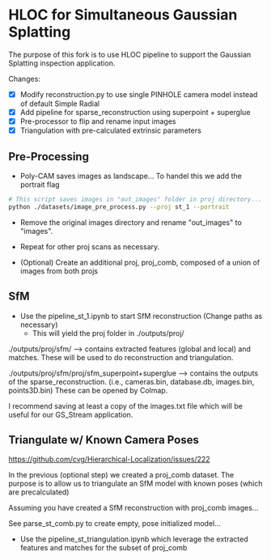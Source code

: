 # HLOC for Simultaneous Gaussian Splatting

The purpose of this fork is to use HLOC pipeline to support the Gaussian Splatting inspection application.

Changes:

-[x] Modify reconstruction.py to use single PINHOLE camera model instead of default Simple Radial
-[x] Add pipeline for sparse_reconstruction using superpoint + superglue
-[x] Pre-processor to flip and rename input images
-[x] Triangulation with pre-calculated extrinsic parameters

## Pre-Processing

* Poly-CAM saves images as landscape... To handel this we add the portrait flag

```bash
# This script saves images in "out_images" folder in proj directory... 
python ./datasets/image_pre_process.py --proj st_1 --portrait
```

* Remove the original images directory and rename "out_images" to "images".

* Repeat for other proj scans as necessary.

* (Optional) Create an additional proj, proj_comb, composed of a union of images from both projs

## SfM

* Use the pipeline_st_1.ipynb to start SfM reconstruction (Change paths as necessary)
  * This will yield the proj folder in ./outputs/proj/


./outputs/proj/sfm/ --> contains extracted features (global and local) and matches.
These will be used to do reconstruction and triangulation.

./outputs/proj/sfm/proj/sfm_superpoint+superglue --> contains the outputs of the sparse_reconstruction.
(i.e., cameras.bin, database.db, images.bin, points3D.bin) These can be opened by Colmap.

I recommend saving at least a copy of the images.txt file which will be useful for our GS_Stream application.

## Triangulate w/ Known Camera Poses

https://github.com/cvg/Hierarchical-Localization/issues/222

In the previous (optional step) we created a proj_comb dataset. 
The purpose is to allow us to triangulate an SfM model with known poses (which are precalculated)

Assuming you have created a SfM reconstruction with proj_comb images...

See parse_st_comb.py to create empty, pose initialized model...

* Use the pipeline_st_triangulation.ipynb which leverage the extracted features and matches for the subset of proj_comb